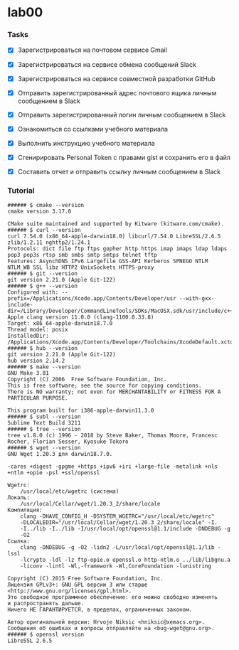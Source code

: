 # lab00
### Tasks
- [x] Зарегистрироваться на почтовом сервисе Gmail

- [x] Зарегистрироваться на сервисе обмена сообщений Slack
- [x] Зарегистрироваться на сервисе совместной разработки GitHub
- [x] Отправить зарегистрированный адрес почтового ящика личным сообщением в Slack
- [x] Отправить зарегистрированный логин личным сообщением в Slack
- [x] Ознакомиться со ссылками учебного материала
- [x] Выполнить инструкцию учебного материала
- [x] Сгенирировать Personal Token с правами gist и сохранить его в файл
- [x] Составить отчет и отправить ссылку личным сообщением в Slack
### Tutorial
```
###### $ cmake --version
cmake version 3.17.0

CMake suite maintained and supported by Kitware (kitware.com/cmake).
###### $ curl --version
curl 7.54.0 (x86_64-apple-darwin18.0) libcurl/7.54.0 LibreSSL/2.6.5 zlib/1.2.11 nghttp2/1.24.1
Protocols: dict file ftp ftps gopher http https imap imaps ldap ldaps pop3 pop3s rtsp smb smbs smtp smtps telnet tftp 
Features: AsynchDNS IPv6 Largefile GSS-API Kerberos SPNEGO NTLM NTLM_WB SSL libz HTTP2 UnixSockets HTTPS-proxy 
###### $ git --version
git version 2.21.0 (Apple Git-122)
###### $ g++ --version
Configured with: --prefix=/Applications/Xcode.app/Contents/Developer/usr --with-gxx-include-dir=/Library/Developer/CommandLineTools/SDKs/MacOSX.sdk/usr/include/c++/4.2.1
Apple clang version 11.0.0 (clang-1100.0.33.8)
Target: x86_64-apple-darwin18.7.0
Thread model: posix
InstalledDir: /Applications/Xcode.app/Contents/Developer/Toolchains/XcodeDefault.xctoolchain/usr/bin
###### $ hub --version
git version 2.21.0 (Apple Git-122)
hub version 2.14.2
###### $ make --version
GNU Make 3.81
Copyright (C) 2006  Free Software Foundation, Inc.
This is free software; see the source for copying conditions.
There is NO warranty; not even for MERCHANTABILITY or FITNESS FOR A
PARTICULAR PURPOSE.

This program built for i386-apple-darwin11.3.0
###### $ subl --version
Sublime Text Build 3211
###### $ tree --version
tree v1.8.0 (c) 1996 - 2018 by Steve Baker, Thomas Moore, Francesc Rocher, Florian Sesser, Kyosuke Tokoro 
###### $ wget --version
GNU Wget 1.20.3 для darwin18.7.0.

-cares +digest -gpgme +https +ipv6 +iri +large-file -metalink +nls 
+ntlm +opie -psl +ssl/openssl 

Wgetrc: 
    /usr/local/etc/wgetrc (система)
Локаль: 
    /usr/local/Cellar/wget/1.20.3_2/share/locale 
Компиляция: 
    clang -DHAVE_CONFIG_H -DSYSTEM_WGETRC="/usr/local/etc/wgetrc" 
    -DLOCALEDIR="/usr/local/Cellar/wget/1.20.3_2/share/locale" -I. 
    -I../lib -I../lib -I/usr/local/opt/openssl@1.1/include -DNDEBUG -g 
    -O2 
Ссылка: 
    clang -DNDEBUG -g -O2 -lidn2 -L/usr/local/opt/openssl@1.1/lib -lssl 
    -lcrypto -ldl -lz ftp-opie.o openssl.o http-ntlm.o ../lib/libgnu.a 
    -liconv -lintl -Wl,-framework -Wl,CoreFoundation -lunistring 

Copyright (C) 2015 Free Software Foundation, Inc.
Лицензия GPLv3+: GNU GPL версии 3 или старше
<http://www.gnu.org/licenses/gpl.html>.
Это свободное программное обеспечение: его можно свободно изменять
и распространять дальше.
Ничего НЕ ГАРАНТИРУЕТСЯ, в пределах, ограниченных законом.

Автор оригинальной версии: Hrvoje Niksic <hniksic@xemacs.org>.
Сообщения об ошибках и вопросы отправляйте на <bug-wget@gnu.org>.
###### $ openssl version
LibreSSL 2.6.5

```
